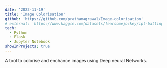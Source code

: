 ```yaml
---
date: '2022-11-19'
title: 'Image Colorisation'
github: 'https://github.com/prathamagrawal/Image-colorisation'
# external: 'https://www.kaggle.com/datasets/fearsomejockey/ipl-batting-and-bowling-dataset-20182022'
tech:
  - Python
  - Flask
  - Jupyter Notebook
showInProjects: true
---
```


A tool to colorise and enchance images using Deep neural Networks.
